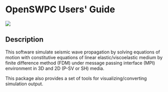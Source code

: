# OpenSWPC Users' Guide

![](../fig/swpc-demo.gif)

## Description

This software simulate seismic wave propagation by solving equations of motion with constitutive equations of linear elastic/viscoelastic medium by finite difference method (FDM) under message passing interface (MPI) environment in 3D and 2D (P-SV or SH) media.

This package also provides a set of tools for visualizing/converting simulation output.

